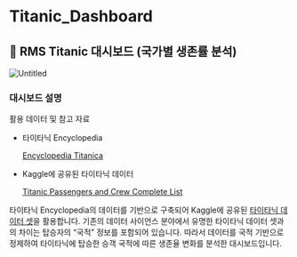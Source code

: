 # Titanic_Dashboard

## 🚢 RMS Titanic 대시보드 (국가별 생존률 분석)

[](https://titanic-dashboard.streamlit.app/)

![Untitled](https://github.com/Streamlit-Guide-Web-App-Development/Titanic_Dashboard/assets/54128055/14031f4c-41ac-49a8-b914-2841f7a1b25a)

### 대시보드 설명

활용 데이터 및 참고 자료

- 타이타닉 Encyclopedia
    
    [Encyclopedia Titanica](https://www.encyclopedia-titanica.org/)
    
- Kaggle에 공유된 타이타닉 데이터
    
    [Titanic Passengers and Crew Complete List](https://www.kaggle.com/datasets/aliaamiri/titanic-passengers-and-crew-complete-list)
    

타이타닉 Encyclopedia의 데이터를 기반으로 구축되어 Kaggle에 공유된 [타이타닉 데이터 셋](https://www.kaggle.com/datasets/aliaamiri/titanic-passengers-and-crew-complete-list)을 활용합니다. 기존의 데이터 사이언스 분야에서 유명한 타이타닉 데이터 셋과의 차이는 탑승자의 “국적” 정보를 포함되어 있습니다. 따라서 데이터를 국적 기반으로 정제하여 타이타닉에 탑승한 승객 국적에 따른 생존율 변화를 분석한 대시보드입니다.
